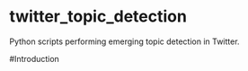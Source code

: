 # twitter_topic_detection
Python scripts performing emerging topic detection in Twitter.

#Introduction

